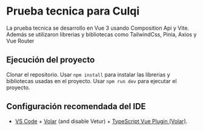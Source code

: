 # Prueba tecnica para Culqi

La prueba tecnica se desarrollo en Vue 3 usando Composition Api y Vite.
Además se utilizaron librerias y bibliotecas como TailwindCss, Pinia, Axios y Vue Router

## Ejecución del proyecto
Clonar el repositorio.
Usar `npm install` para instalar las librerias y bibliotecas usadas en el proyecto.
Usar `npm run dev` para ejecutar el proyecto.

## Configuración recomendada del IDE

- [VS Code](https://code.visualstudio.com/) + [Volar](https://marketplace.visualstudio.com/items?itemName=Vue.volar) (and disable Vetur) + [TypeScript Vue Plugin (Volar)](https://marketplace.visualstudio.com/items?itemName=Vue.vscode-typescript-vue-plugin).
